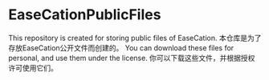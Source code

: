 # EaseCationPublicFiles
This repository is created for storing public files of EaseCation.
本仓库是为了存放EaseCation公开文件而创建的。
You can download these files for personal, and use them under the license.
你可以下载这些文件，并根据授权许可使用它们。
